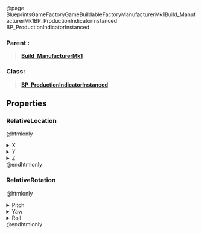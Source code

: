 @page BlueprintsGameFactoryGameBuildableFactoryManufacturerMk1Build_ManufacturerMk1BP_ProductionIndicatorInstanced BP_ProductionIndicatorInstanced
### Parent :
<b><a href="_blueprints_game_factory_game_buildable_factory_manufacturer_mk1_build__manufacturer_mk1.html"><blockquote>Build_ManufacturerMk1</blockquote></a></b>
### Class:
<b><a href="_blueprints_game_factory_game_buildable_factory-shared_production_indicator_b_p__production_indicator_instanced.html"><blockquote>BP_ProductionIndicatorInstanced</blockquote></a></b>
## Properties
### RelativeLocation
@htmlonly
<details>
 <summary>X</summary>
<blockquote>-693.2411499023438</blockquote>
</details>
<details>
 <summary>Y</summary>
<blockquote>523.8749389648438</blockquote>
</details>
<details>
 <summary>Z</summary>
<blockquote>1119.447509765625</blockquote>
</details>
@endhtmlonly

### RelativeRotation
@htmlonly
<details>
 <summary>Pitch</summary>
<blockquote>0</blockquote>
</details>
<details>
 <summary>Yaw</summary>
<blockquote>-90.00001525878906</blockquote>
</details>
<details>
 <summary>Roll</summary>
<blockquote>0</blockquote>
</details>
@endhtmlonly

